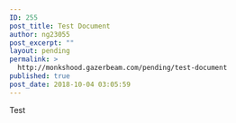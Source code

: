 ```yaml
---
ID: 255
post_title: Test Document
author: ng23055
post_excerpt: ""
layout: pending
permalink: >
  http://monkshood.gazerbeam.com/pending/test-document
published: true
post_date: 2018-10-04 03:05:59
---
```

Test
